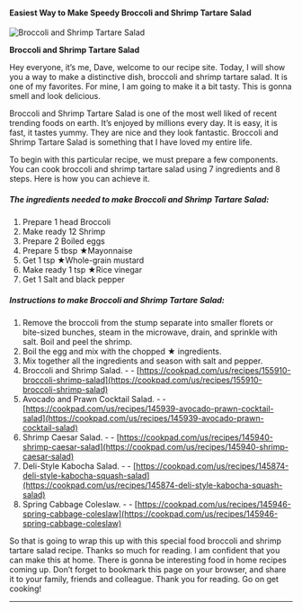             

#### Easiest Way to Make Speedy Broccoli and Shrimp Tartare Salad

![Broccoli and Shrimp Tartare Salad](https://img-global.cpcdn.com/recipes/6268740648828928/751x532cq70/broccoli-and-shrimp-tartare-salad-recipe-main-photo.jpg)

**Broccoli and Shrimp Tartare Salad**

Hey everyone, it’s me, Dave, welcome to our recipe site. Today, I will show you a way to make a distinctive dish, broccoli and shrimp tartare salad. It is one of my favorites. For mine, I am going to make it a bit tasty. This is gonna smell and look delicious.

Broccoli and Shrimp Tartare Salad is one of the most well liked of recent trending foods on earth. It’s enjoyed by millions every day. It is easy, it is fast, it tastes yummy. They are nice and they look fantastic. Broccoli and Shrimp Tartare Salad is something that I have loved my entire life.

To begin with this particular recipe, we must prepare a few components. You can cook broccoli and shrimp tartare salad using 7 ingredients and 8 steps. Here is how you can achieve it.

##### The ingredients needed to make Broccoli and Shrimp Tartare Salad:

1.  Prepare 1 head Broccoli
2.  Make ready 12 Shrimp
3.  Prepare 2 Boiled eggs
4.  Prepare 5 tbsp ★Mayonnaise
5.  Get 1 tsp ★Whole-grain mustard
6.  Make ready 1 tsp ★Rice vinegar
7.  Get 1 Salt and black pepper

##### Instructions to make Broccoli and Shrimp Tartare Salad:

1.  Remove the broccoli from the stump separate into smaller florets or bite-sized bunches, steam in the microwave, drain, and sprinkle with salt. Boil and peel the shrimp.
2.  Boil the egg and mix with the chopped ★ ingredients.
3.  Mix together all the ingredients and season with salt and pepper.
4.  Broccoli and Shrimp Salad. - - [https://cookpad.com/us/recipes/155910-broccoli-shrimp-salad](https://cookpad.com/us/recipes/155910-broccoli-shrimp-salad)
5.  Avocado and Prawn Cocktail Salad. - - [https://cookpad.com/us/recipes/145939-avocado-prawn-cocktail-salad](https://cookpad.com/us/recipes/145939-avocado-prawn-cocktail-salad)
6.  Shrimp Caesar Salad. - - [https://cookpad.com/us/recipes/145940-shrimp-caesar-salad](https://cookpad.com/us/recipes/145940-shrimp-caesar-salad)
7.  Deli-Style Kabocha Salad. - - [https://cookpad.com/us/recipes/145874-deli-style-kabocha-squash-salad](https://cookpad.com/us/recipes/145874-deli-style-kabocha-squash-salad)
8.  Spring Cabbage Coleslaw. - - [https://cookpad.com/us/recipes/145946-spring-cabbage-coleslaw](https://cookpad.com/us/recipes/145946-spring-cabbage-coleslaw)

So that is going to wrap this up with this special food broccoli and shrimp tartare salad recipe. Thanks so much for reading. I am confident that you can make this at home. There is gonna be interesting food in home recipes coming up. Don’t forget to bookmark this page on your browser, and share it to your family, friends and colleague. Thank you for reading. Go on get cooking!

* * *